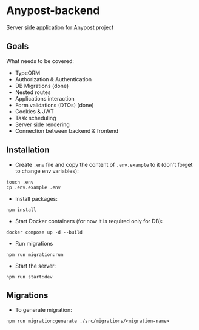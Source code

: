 # Anypost-backend

Server side application for Anypost project

## Goals

What needs to be covered:

- TypeORM
- Authorization & Authentication
- DB Migrations (done)
- Nested routes
- Applications interaction
- Form validations (DTOs) (done)
- Cookies & JWT
- Task scheduling
- Server side rendering
- Connection between backend & frontend


## Installation

- Create `.env` file and copy the content of `.env.example` to it (don't forget to change env variables):

```shell
touch .env
cp .env.example .env
```

- Install packages:

```shell
npm install
```

- Start Docker containers (for now it is required only for DB):

```shell
docker compose up -d --build
```

- Run migrations

```shell
npm run migration:run
```

- Start the server:

```shell
npm run start:dev
```


## Migrations

- To generate migration:

```shell
npm run migration:generate ./src/migrations/<migration-name>
```